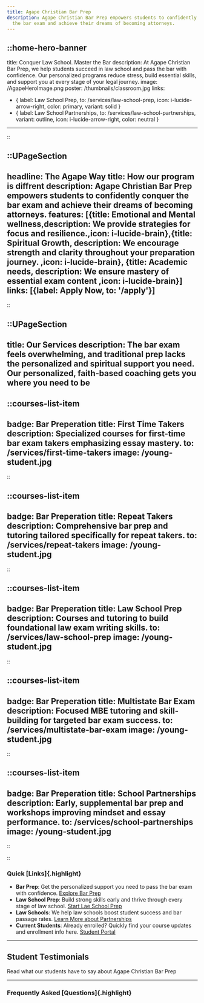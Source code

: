 ```yaml
---
title: Agape Christian Bar Prep
description: Agape Christian Bar Prep empowers students to confidently conquer
  the bar exam and achieve their dreams of becoming attorneys.
---
```


::home-hero-banner
---
title: Conquer Law School. Master the Bar
description: At Agape Christian Bar Prep, we help students succeed in law school and pass the bar with confidence. Our personalized programs reduce stress, build essential skills, and support you at every stage of your legal journey.
image: /AgapeHeroImage.png
poster: /thumbnails/classroom.jpg
links:

- { label: Law School Prep, to: /services/law-school-prep, icon: i-lucide-arrow-right, color: primary, variant: solid }
- { label: Law School Partnerships, to: /services/law-school-partnerships, variant: outline, icon: i-lucide-arrow-right, color: neutral }

---
::

::UPageSection
---

headline: The Agape Way
title: How our program is diffrent
description: Agape Christian Bar Prep empowers students to confidently conquer the bar exam and achieve their dreams of becoming attorneys.
features: [{title: Emotional and Mental wellness,description: We provide strategies for focus and resilience.,icon: i-lucide-brain},{title: Spiritual Growth, description: We encourage strength and clarity throughout your preparation journey. ,icon: i-lucide-brain}, {title: Academic needs, description: We ensure mastery of essential exam content ,icon: i-lucide-brain}]
links: [{label: Apply Now, to: '/apply'}]
---

::

::UPageSection
---

title: Our Services
description: The bar exam feels overwhelming, and traditional prep lacks the personalized and spiritual support you need. Our personalized, faith-based coaching gets you where you need to be
---

::courses-list-item
---

badge: Bar Preperation
title: First Time Takers
description: Specialized courses for first-time bar exam takers emphasizing essay mastery.
to: /services/first-time-takers
image: /young-student.jpg
---

::

::courses-list-item
---

badge: Bar Preperation
title: Repeat Takers
description: Comprehensive bar prep and tutoring tailored specifically for repeat takers.
to: /services/repeat-takers
image: /young-student.jpg
---

::

::courses-list-item
---

badge: Bar Preperation
title: Law School Prep
description: Courses and tutoring to build foundational law exam writing skills.
to: /services/law-school-prep
image: /young-student.jpg
---

::

::courses-list-item
---

badge: Bar Preperation
title: Multistate Bar Exam
description: Focused MBE tutoring and skill-building for targeted bar exam success.
to: /services/multistate-bar-exam
image: /young-student.jpg
---

::

::courses-list-item
---

badge: Bar Preperation
title: School Partnerships
description: Early, supplemental bar prep and workshops improving mindset and essay performance.
to: /services/school-partnerships
image: /young-student.jpg
---

::

::

### Quick [Links]{.highlight}

- **Bar Prep**: Get the personalized support you need to pass the bar exam with confidence. [Explore Bar Prep](/services/)
- **Law School Prep**: Build strong skills early and thrive through every stage of law school. [Start Lae School Prep](/services/law-school-prep)
- **Law Schools**: We help law schools boost student success and bar passage rates. [Learn More about Partnerships](/services/law-school-partnerships)
- **Current Students**: Already enrolled? Quickly find your course updates and enrollment info here. [Student Portal](/student-portal)

---

## Student Testimonials

Read what our students have to say about Agape Christian Bar Prep

---

### Frequently Asked [Questions]{.highlight}
